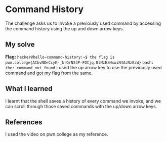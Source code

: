 # Command History
The challenge asks us to invoke a previously used command by accessing the command history using the up and down arrow keys.

## My solve
**Flag:** `hacker@hello~command-history:~$ the flag is pwn.college{ACbvNDeCcyK-_krQrNS3P-FOCjq.0lNzEzNxwiN4AzNzEzW}`
```bash: the: command not found```
I used the up arrow key to use the previously used command and got my flag from the same.


## What I learned
I learnt that the shell saves a history of every command we invoke, and we can scroll through those saved commands with the up/down arrow keys.


## References 
I used the video on pwn.college as my reference.
